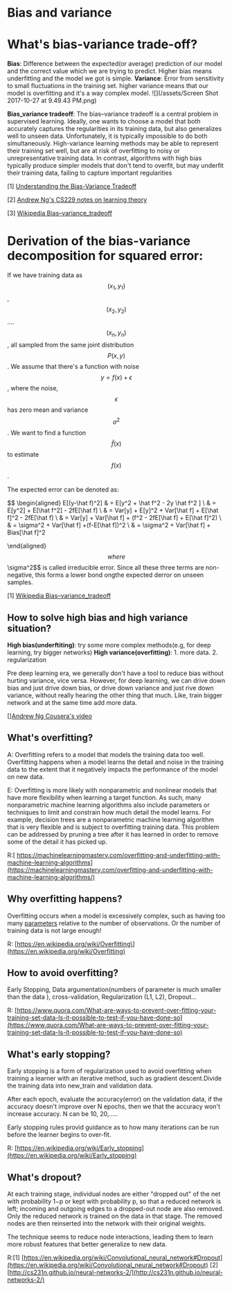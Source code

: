  #  Bias and variance 


# What's bias-variance trade-off?

__Bias__: Difference between the expected(or average) prediction of our model and the correct value which we are trying  to predict. Higher bias means underfitting and the model we got is simple.
__Variance__: Error from sensitivity to small fluctuations in the training set. higher variance means that our model is overfitting and it's a way complex model.
 ![](/assets/Screen Shot 2017-10-27 at 9.49.43 PM.png)
 
 
__Bias_variance tradeoff__: The bias–variance tradeoff is a central problem in supervised learning. Ideally, one wants to choose a model that both accurately captures the regularities in its training data, but also generalizes well to unseen data. Unfortunately, it is typically impossible to do both simultaneously. High-variance learning methods may be able to represent their training set well, but are at risk of overfitting to noisy or unrepresentative training data. In contrast, algorithms with high bias typically produce simpler models that don't tend to overfit, but may underfit their training data, failing to capture important regularities
 

[1] [Understanding the Bias-Variance Tradeoff](http://scott.fortmann-roe.com/docs/BiasVariance.html)

[2] [Andrew Ng's CS229 notes on learning theory](http://cs229.stanford.edu/notes/cs229-notes4.pdf)
 
[3] [Wikipedia Bias–variance_tradeoff](https://en.wikipedia.org/wiki/Bias–variance_tradeoff)

# Derivation of the bias-variance decomposition for squared error:

If we have training data as $$(x_1,y_1)$$, $$(x_2, y_2)$$....$$(x_n,y_n)$$, all sampled from the same joint distribution $$P(x,y)$$. We assume that there's a function with noise $$ y = f(x)+ \epsilon $$, where the noise, $$\epsilon$$ has zero mean and variance $$\sigma^2$$. We want to find a function $$\hat f(x)$$ to estimate $$f(x)$$.

The expected error can be denoted as:


$$
\begin{aligned}
E[(y-\hat f)^2] & = E[y^2 + \hat f^2 - 2y \hat f^2 ] \\ 
                & =  E[y^2] + E[\hat f^2] - 2fE[\hat f] \\
                & = Var[y] + E[y]^2 + Var[\hat f] + E[\hat f]^2 - 2fE[\hat f] \\
                & = Var[y] + Var[\hat f] + (f^2 - 2fE[\hat f] + E[\hat f]^2) \\
                & = \sigma^2 + Var[\hat f] +(f-E[\hat f])^2 \\
                & = \sigma^2 + Var[\hat f] + Bias[\hat f]^2

\end{aligned}
$$
where $$\sigma^2$$ is called irreducible error. Since all these three terms are non-negative, this forms a lower bond ongthe expected derror on unseen samples.


[1] [Wikipedia Bias–variance_tradeoff](https://en.wikipedia.org/wiki/Bias–variance_tradeoff)

## How to solve high bias and high variance situation?

__High bias(underftiting)__: try some more complex methods(e.g, for deep learning, try bigger networks)
__High variance(overfitting)__: 1. more data. 2. regularization 

Pre deep learning era, we generally  don't have a tool to reduce bias without hurting variance, vice versa. However, for deep learning, we can drive down bias and just drive down bias, or drive down variance and just rive down variance, without really hearing the other thing that much. Like, train bigger network and at the same time add more data.

[][Andrew Ng Cousera's video](https://www.coursera.org/learn/deep-neural-network/lecture/ZBkx4/basic-recipe-for-machine-learning)
## **What's overfitting?**

A: Overfitting refers to a model that models the training data too well. Overfitting happens when a model learns the detail and noise in the training data to the extent that it negatively impacts the performance of the model on new data.



E: Overfitting is more likely with nonparametric and nonlinear models that have more flexibility when learning a target function. As such, many nonparametric machine learning algorithms also include parameters or techniques to limit and constrain how much detail the model learns. For example, decision trees are a nonparametric machine learning algorithm that is very flexible and is subject to overfitting training data. This problem can be addressed by pruning a tree after it has learned in order to remove some of the detail it has picked up.

R:[ https://machinelearningmastery.com/overfitting-and-underfitting-with-machine-learning-algorithms](https://machinelearningmastery.com/overfitting-and-underfitting-with-machine-learning-algorithms/)

## Why overfitting happens?

Overfitting occurs when a model is excessively complex, such as having too many [parameters](https://en.wikipedia.org/wiki/Parameter) relative to the number of observations. Or the number of training data is not large enough!

R: [https://en.wikipedia.org/wiki/Overfitting\](https://en.wikipedia.org/wiki/Overfitting)

## How to avoid overfitting?

Early Stopping, Data argumentation\(numbers of parameter is much smaller than the data \), cross-validation,  Regularization (L1, L2\), Dropout... 

R:  [https://www.quora.com/What-are-ways-to-prevent-over-fitting-your-training-set-data-Is-it-possible-to-test-if-you-have-done-so](https://www.quora.com/What-are-ways-to-prevent-over-fitting-your-training-set-data-Is-it-possible-to-test-if-you-have-done-so)


## What's early stopping?


Early stopping is a form of regularization used to avoid overfitting when training a learner with an iterative method, such as gradient descent.Divide the training data into new_train and validation data.

After each epoch, evaluate the accuracy(error) on the validation data, if the accuracy doesn't improve over N epochs, then we that the accuracy won't increase accuracy. N can be 10, 20,.....

Early stopping rules provid guidance as to how many iterations can be run before the learner begins to over-fit. 

R: [https://en.wikipedia.org/wiki/Early_stopping](https://en.wikipedia.org/wiki/Early_stopping)

## What's dropout?

At each training stage, individual nodes are either "dropped out" of the net with probability 1−p or kept with probability p, so that a reduced network is left; incoming and outgoing edges to a dropped-out node are also removed. Only the reduced network is trained on the data in that stage. The removed nodes are then reinserted into the network with their original weights.

The technique seems to reduce node interactions, leading them to learn more robust features that better generalize to new data.

R:[1] [https://en.wikipedia.org/wiki/Convolutional_neural_network#Dropout](https://en.wikipedia.org/wiki/Convolutional_neural_network#Dropout)
  [2] [http://cs231n.github.io/neural-networks-2/](http://cs231n.github.io/neural-networks-2/)















